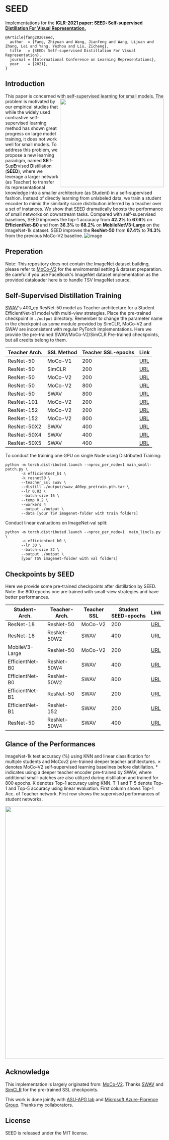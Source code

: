 
# SEED

Implementations for the [__ICLR-2021 paper: SEED: Self-supervised Distillation For Visual Representation.__](https://arxiv.org/pdf/2101.04731.pdf) 
```
@Article{fang2020seed,
  author  = {Fang, Zhiyuan and Wang, Jianfeng and Wang, Lijuan and Zhang, Lei and Yang, Yezhou and Liu, Zicheng},
  title   = {SEED: Self-supervised Distillation For Visual Representation},
  journal = {International Conference on Learning Representations},
  year    = {2021},
}
```

## Introduction

This paper is concerned with self-supervised learning for small models. <img src="https://user-images.githubusercontent.com/17426159/126873068-ce5ebdce-d821-4a9c-9d94-52585039261e.png" width="330" height="280" align="right"> 
 The 
problem is motivated by our empirical studies that while the widely used contrastive
self-supervised learning method has shown great progress on large model training, 
it does not work well for small models. To address this problem, we propose a
new learning paradigm, named **SE**lf-Sup**E**rvised **D**istillation (**SEED**), where we
leverage a larger network (as Teacher) to transfer its representational knowledge
into a smaller architecture (as Student) in a self-supervised fashion. Instead of
directly learning from unlabeled data, we train a student encoder to mimic the
similarity score distribution inferred by a teacher over a set of instances. We show
that SEED dramatically boosts the performance of small networks on downstream
tasks. Compared with self-supervised baselines, SEED improves the top-1 accuracy
from **42.2%** to **67.6%** on **EfficientNet-B0** and from **36.3%** to **68.2%** on **MobileNetV3-Large** on the ImageNet-1k dataset.
SEED improves the **ResNet-50** from **67.4%** to **74.3%** from the previous MoCo-V2 baseline.
![image](https://user-images.githubusercontent.com/17426159/126872552-a2873b52-a901-435a-a6cc-b8bc1a4e3248.png)

## Preperation
Note: This repository does not contain the ImageNet dataset building, please refer to [MoCo-V2](https://github.com/facebookresearch/moco) for the enviromental setting & dataset preparation. Be careful if you use FaceBook's ImageNet dataset implementation as the provided dataloader here is to handle TSV ImageNet source.

## Self-Supervised Distillation Training

[SWAV](https://github.com/facebookresearch/swav)'s 400_ep ResNet-50 model as Teacher architecture for a Student EfficientNet-b1 model with multi-view strategies. Place the pre-trained checkpoint in <code>./output</code> directory. Remember to change the parameter name in the checkpoint as some module provided by SimCLR, MoCo-V2 and SWAV are inconsistent with regular PyTorch implementations. 
Here we provide the pre-trained SWAV/MoCo-V2/SimCLR Pre-trained checkpoints, but all credits belong to them.

Teacher Arch. | SSL Method |               Teacher SSL-epochs              | Link |
---------|---------|----------------------------------|-------|
ResNet-50  |  MoCo-V1 | 200 | [URL](https://seed.blob.core.windows.net/data/SEED/moco_v1_200ep_pretrain.pth.tar?sv=2020-08-04&st=2021-11-03T22%3A07%3A11Z&se=2031-11-04T22%3A07%3A00Z&sr=b&sp=r&sig=4pVrNIbozl3VXhdUltFCFfd5AiIcHHuwv%2FijbCXWIqE%3D)
ResNet-50  |  SimCLR |    200    |          [URL](https://seed.blob.core.windows.net/data/SEED/simclr_200.pth?sv=2020-08-04&st=2021-11-03T22%3A06%3A55Z&se=2031-11-04T22%3A06%3A00Z&sr=b&sp=r&sig=n6wR%2F22ddPpDpIP2cpw9wJ8Ll4CCpCMaLfRQCgMV5Zc%3D)
ResNet-50  |  MoCo-V2 |    200    |          [URL](https://seed.blob.core.windows.net/data/SEED/jianfw_mocov2_ResNet50_epoch200.pth?sv=2020-08-04&st=2021-11-03T22%3A06%3A28Z&se=2031-11-04T22%3A06%3A00Z&sr=b&sp=r&sig=Ql6sep8UFLDbWYugxaK%2FoUmLTCJhPCpJZfAywS4cu8Q%3D)
ResNet-50  |  MoCo-V2 |    800    |          [URL](https://seed.blob.core.windows.net/data/SEED/moco_v2_800ep_pretrain.pth.tar?sv=2020-08-04&st=2021-11-03T22%3A06%3A03Z&se=2031-11-04T22%3A06%3A00Z&sr=b&sp=r&sig=%2Bu9r3n%2BOuYF5snOL1nqJ4D%2BaEnJbBi1p0IRfhRY0InA%3D)
ResNet-50  |  SWAV |    800    |          [URL](https://seed.blob.core.windows.net/data/SEED/swav_800ep_pretrain.pth.tar?sv=2020-08-04&st=2021-11-03T22%3A05%3A34Z&se=2031-11-04T22%3A05%3A00Z&sr=b&sp=r&sig=gMj1imj4AWNsfz2VQC5ZWQUKKoQo81LHEN5%2FduV9Wrw%3D)
ResNet-101  |  MoCo-V2 |    200    |          [URL](https://seed.blob.core.windows.net/data/SEED/res101-moco-v2-checkpoint_0199.pth.tar?sv=2020-08-04&st=2021-11-03T22%3A05%3A15Z&se=2031-11-04T22%3A05%3A00Z&sr=b&sp=r&sig=QdAtnGB%2B%2Bh9YQBs%2BDlURv42TcoWWIpNDrfHNohadWPU%3D)
ResNet-152  |  MoCo-V2 |    200    |          [URL](https://seed.blob.core.windows.net/data/SEED/200-resnet152-moco-v2-checkpoint_0199.pth.tar?sv=2020-08-04&st=2021-11-03T22%3A04%3A55Z&se=2031-11-04T22%3A04%3A00Z&sr=b&sp=r&sig=CLM0EN7m2yjuXOk1WhdqTH18Nh%2Btj4zfDgHZj9c6iNQ%3D)
ResNet-152  |  MoCo-V2 |    800    |          [URL](https://seed.blob.core.windows.net/data/SEED/800-resnet152-moco-v2-checkpoint_0799.pth.tar?sv=2020-08-04&st=2021-11-03T22%3A04%3A37Z&se=2031-11-04T22%3A04%3A00Z&sr=b&sp=r&sig=Xg1Pf50T9EC9g7b4FbQxt3uC8%2BKuyKZQRF8lt3YbzVE%3D)
ResNet-50X2  |  SWAV |    400    |          [URL](https://seed.blob.core.windows.net/data/SEED/swav_RN50w2_400ep_pretrain.pth.tar?sv=2020-08-04&st=2021-11-03T22%3A04%3A07Z&se=2031-11-04T22%3A04%3A00Z&sr=b&sp=r&sig=AuN3iN6vGZ8H1sLdaCVGiz5LfZIBdRzelehFF8xK0JA%3D)
ResNet-50X4  |  SWAV |    400    |          [URL](https://seed.blob.core.windows.net/data/SEED/swav_RN50w4_400ep_pretrain.pth.tar?sv=2020-08-04&st=2021-11-03T22%3A03%3A49Z&se=2031-11-04T22%3A03%3A00Z&sr=b&sp=r&sig=ywgTDEKuyvN0hjQdq7n3qJVbHJVefs%2FvBNvSgLJk%2BHg%3D)
ResNet-50X5  |  SWAV |    400    |          [URL](https://seed.blob.core.windows.net/data/SEED/swav_RN50w5_400ep_pretrain.pth.tar?sv=2020-08-04&st=2021-11-03T22%3A02%3A37Z&se=2031-11-04T22%3A02%3A00Z&sr=b&sp=r&sig=PVr%2FkyUGN0Fl%2F29z6EZWQvynGJDlP4peF36AcgnVsvg%3D)


To conduct the training one GPU on single Node using Distributed Training: 
```
python -m torch.distributed.launch --nproc_per_node=1 main_small-patch.py \
       -a efficientnet_b1 \
       -k resnet50 \
       --teacher_ssl swav \
       --distill ./output/swav_400ep_pretrain.pth.tar \
       --lr 0.03 \
       --batch-size 16 \
       --temp 0.2 \
       --workers 4 
       --output ./output \
       --data [your TSV imagenet-folder with train folders]
```

Conduct linear evaluations on ImageNet-val split:
```
python -m torch.distributed.launch --nproc_per_node=1  main_lincls.py \
       -a efficientnet_b0 \
       --lr 30 \
       --batch-size 32 \
       --output ./output \ 
       [your TSV imagenet-folder with val folders]
```

## Checkpoints by SEED
Here we provide some pre-trained checkpoints after distillation by SEED. Note: the 800 epcohs one are trained with small-view strategies and have better performances.

Student-Arch. |   Teacher-Arch. |    Teacher SSL |     Student SEED-epochs              | Link |
---------|----------------------------------|-------|-------|-------|
ResNet-18|  ResNet-50 |   MoCo-V2 | 200    |          [URL](hhttps://seed.blob.core.windows.net/data/SEED/seed_model/resnet18_distill_resnet50-moco-v2-checkpoint_0199.pth.tar?sv=2020-08-04&st=2021-11-03T22%3A07%3A40Z&se=2031-11-04T22%3A07%3A00Z&sr=b&sp=r&sig=swrmmIRIQ4RNj%2BWhWsUQ9cbnE0va0hqH0dZ3IH%2Bz8so%3D)
ResNet-18|  ResNet-50W2 |   SWAV | 400    |          [URL](https://seed.blob.core.windows.net/data/SEED/seed_model/AMP_SMALL_PATCH_400_resnet18_distill_resnet50w2-swav-checkpoint_0399.pth.tar?sv=2020-08-04&st=2021-11-03T22%3A08%3A02Z&se=2031-11-04T22%3A08%3A00Z&sr=b&sp=r&sig=AdOBiNemj5P7rqIvL5yM5%2B1C%2BjH6qJltDbPMOgkm0P4%3D)
MobileV3-Large|  ResNet-50 |   MoCo-V2 | 200    |          [URL](https://seed.blob.core.windows.net/data/SEED/seed_model/mobilenetv3_large_distill-moco-v2-checkpoint_0199.pth.tar?sv=2020-08-04&st=2021-11-03T22%3A08%3A22Z&se=2031-11-04T22%3A08%3A00Z&sr=b&sp=r&sig=RUBlaj49a54fanXlTD%2FgRMASSYTpq4FbSQ%2BSpQcRbNI%3D)
EfficientNet-B0|  ResNet-50W4 |   SWAV | 400    |          [URL](https://seed.blob.core.windows.net/data/SEED/seed_model/AMP_SMALL_PATCH_400_efficientnet_b0_distill_resnet50w4-swav-checkpoint_0399.pth.tar?sv=2020-08-04&st=2021-11-03T22%3A08%3A37Z&se=2031-11-04T22%3A08%3A00Z&sr=b&sp=r&sig=GmH6dfLs9E9Rc1U%2FbkyZ7tWyxw6ie%2F2WWOnpe59lrzE%3D)
EfficientNet-B0 | ResNet-50W2 | SWAV | 800 | [URL](https://seed.blob.core.windows.net/data/SEED/seed_model/AMP_SMALL_PATCH_800_efficientnet_b0_distill_resnet50w2-swav-checkpoint_0799.pth.tar?sv=2020-08-04&st=2021-11-03T22%3A08%3A55Z&se=2031-11-04T22%3A08%3A00Z&sr=b&sp=r&sig=1%2F%2Be3xEaU%2FRnNZVDQZPq4RqAqjc5r4uIBED%2FHnocYZk%3D)
EfficientNet-B1|  ResNet-50 |   SWAV | 200    |          [URL](https://seed.blob.core.windows.net/data/SEED/seed_model/resnet18_distill_resnet50-moco-v2-checkpoint_0199.pth.tar?sv=2020-08-04&st=2021-11-03T22%3A12%3A10Z&se=2031-11-04T22%3A12%3A00Z&sr=b&sp=r&sig=m8wkUolK7Er%2B5kbTjv3%2Bv2%2BevpfMxLSl%2BjzDtne7qeI%3D)
EfficientNet-B1|  ResNet-152 |   SWAV | 200    |          [URL](https://seed.blob.core.windows.net/data/SEED/seed_model/AMP_200_efficientnet_b1_distill_resnet152-swav-checkpoint_0199.pth.tar?sv=2020-08-04&st=2021-11-03T22%3A09%3A26Z&se=2031-11-04T22%3A09%3A00Z&sr=b&sp=r&sig=XDqggjKp0fNRgVe0ewnPZr8EeBQU%2B4v0Yao5GdgXHsM%3D)
ResNet-50 | ResNet-50W4 | SWAV | 400 | [URL](https://seed.blob.core.windows.net/data/SEED/seed_model/AMP_SMALL_PATCH_400_resnet50_distill_resnet50w4-swav-checkpoint_0399.pth.tar?sv=2020-08-04&st=2021-11-03T22%3A09%3A46Z&se=2031-11-04T22%3A09%3A00Z&sr=b&sp=r&sig=gPySMEZjnXHt2zCkAKy5JLYw0Ks4UxmtaTkl8ikSCy8%3D)




## Glance of the Performances
ImageNet-1k test accuracy (%) using KNN and linear classification for multiple students and MoCov2 pre-trained deeper teacher architectures. ✗ denotes MoCo-V2 self-supervised learning baselines before
distillation. * indicates using a deeper teacher encoder pre-trained by SWAV, where additional small-patches are
also utilized during distillation and trained for 800 epochs. K denotes Top-1 accuracy using KNN. T-1 and T-5
denote Top-1 and Top-5 accuracy using linear evaluation. First column shows Top-1 Acc. of Teacher network.
First row shows the supervised performances of student networks.
<p align="center">
<img src="https://user-images.githubusercontent.com/17426159/126873030-918a61f0-8cba-4954-a501-ec553dae07a6.png" width="800" align="center"> 
</p>

## Acknowledge
This implementation is largely originated from: [MoCo-V2](https://github.com/facebookresearch/moco).
Thanks [SWAV](https://github.com/facebookresearch/swav) and [SimCLR](https://github.com/google-research/simclr) for the pre-trained SSL checkpoints.

This work is done jointly with [ASU-APG lab](https://yezhouyang.engineering.asu.edu/) and [Microsoft Azure-Florence Group](https://www.microsoft.com/en-us/research/project/azure-florence-vision-and-language). Thanks my collaborators.

## License
SEED is released under the MIT license. 
